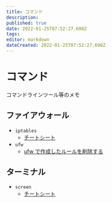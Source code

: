```yaml
---
title: コマンド
description: 
published: true
date: 2022-01-25T07:52:27.698Z
tags: 
editor: markdown
dateCreated: 2022-01-25T07:52:27.698Z
---
```


# コマンド
コマンドラインツール等のメモ

## ファイアウォール
* `iptables`
	* [チートシート](/iptables/cheat)
* `ufw`
	* [ufw で作成したルールを削除する](/ufw/delete-rules)

## ターミナル
* `screen`
	* [チートシート](/screen/cheat)